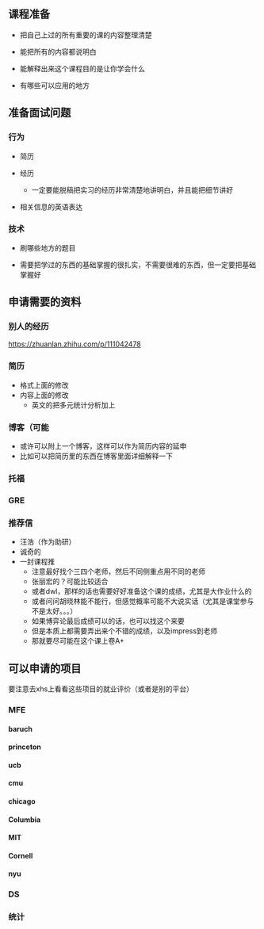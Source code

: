 ## 课程准备

- 把自己上过的所有重要的课的内容整理清楚
- 能把所有的内容都说明白

- 能解释出来这个课程目的是让你学会什么
- 有哪些可以应用的地方



## 准备面试问题

### 行为

- 简历
- 经历
  - 一定要能脱稿把实习的经历非常清楚地讲明白，并且能把细节讲好

- 相关信息的英语表达

### 技术

- 刷哪些地方的题目

- 需要把学过的东西的基础掌握的很扎实，不需要很难的东西，但一定要把基础掌握好





## 申请需要的资料

### 别人的经历

https://zhuanlan.zhihu.com/p/111042478

### 简历

- 格式上面的修改
- 内容上面的修改
  - 英文的把多元统计分析加上


### 博客（可能

- 或许可以附上一个博客，这样可以作为简历内容的延申
- 比如可以把简历里的东西在博客里面详细解释一下

### 托福



### GRE



### 推荐信

- 汪浩（作为助研）
- 诚奇的
- 一封课程推
  - 注意最好找个三四个老师，然后不同侧重点用不同的老师
  - 张丽宏的？可能比较适合
  - 或者dwl，那样的话也需要好好准备这个课的成绩，尤其是大作业什么的
  - 或者问问胡晓林能不能行，但感觉概率可能不大说实话（尤其是课堂参与不是太好。。。）
  - 如果博弈论最后成绩可以的话，也可以找这个来要
  - 但是本质上都需要弄出来个不错的成绩，以及impress到老师
  - 那就要尽可能在这个课上卷A+
  



## 可以申请的项目
要注意去xhs上看看这些项目的就业评价（或者是别的平台）
### MFE

#### baruch

#### princeton

#### ucb

#### cmu

#### chicago

#### Columbia

#### MIT

#### Cornell

#### nyu

### DS



### 统计